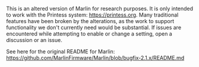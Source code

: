 This is an altered version of Marlin for research purposes. It is only intended to work with the Printess system: https://printess.org. Many traditional features have been broken by the alterations, as the work to support functionality we don't currently need would be substantial. If issues are encountered while attempting to enable or change a setting, open a discussion or an issue.

See here for the original README for Marlin: https://github.com/MarlinFirmware/Marlin/blob/bugfix-2.1.x/README.md

